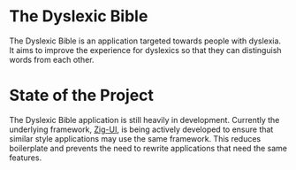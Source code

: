 The Dyslexic Bible
==================

The Dyslexic Bible is an application targeted towards people with dyslexia. It aims to improve the experience for dyslexics so that they can distinguish words from each other.

State of the Project
====================

The Dyslexic Bible application is still heavily in development. Currently the underlying framework, [Zig-UI](https://github.com/drflamemontgomery/zig-ui/), is being actively developed to ensure that similar style applications may use the same framework. This reduces boilerplate and prevents the need to rewrite applications that need the same features.
